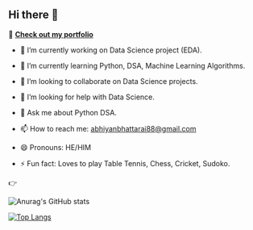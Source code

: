 ## Hi there 👋

💼 [**Check out my portfolio**](https://abhiyanbhattarai.vercel.app/)

- 🔭 I’m currently working on Data Science project (EDA).

- 🌱 I’m currently learning Python, DSA, Machine Learning Algorithms.

- 👯 I’m looking to collaborate on  Data Science projects.

- 🤔 I’m looking for help with Data Science.

- 💬 Ask me about Python DSA.

- 📫 How to reach me: abhiyanbhattarai88@gmail.com

- 😄 Pronouns: HE/HIM

- ⚡ Fun fact: Loves to play Table Tennis, Chess, Cricket, Sudoko.

👉

![Anurag's GitHub stats](https://github-readme-stats.vercel.app/api?username=abhiyanbhattarai&show_icons=true&theme=radical)

[![Top Langs](https://github-readme-stats.vercel.app/api/top-langs/?username=abhiyanbhattarai&layout=compact)](https://github.com/anuraghazra/github-readme-stats)
